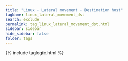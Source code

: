 ```yaml
---
title: "Linux - Lateral movement - Destination host"
tagName: linux_lateral_movement_dst
search: exclude
permalink: tag_linux_lateral_movement_dst.html
sidebar: sidebar
hide_sidebar: false
folder: tags
---
```


{% include taglogic.html %}

